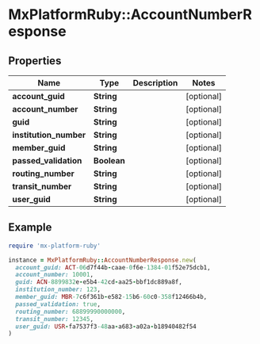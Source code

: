 # MxPlatformRuby::AccountNumberResponse

## Properties

| Name | Type | Description | Notes |
| ---- | ---- | ----------- | ----- |
| **account_guid** | **String** |  | [optional] |
| **account_number** | **String** |  | [optional] |
| **guid** | **String** |  | [optional] |
| **institution_number** | **String** |  | [optional] |
| **member_guid** | **String** |  | [optional] |
| **passed_validation** | **Boolean** |  | [optional] |
| **routing_number** | **String** |  | [optional] |
| **transit_number** | **String** |  | [optional] |
| **user_guid** | **String** |  | [optional] |

## Example

```ruby
require 'mx-platform-ruby'

instance = MxPlatformRuby::AccountNumberResponse.new(
  account_guid: ACT-06d7f44b-caae-0f6e-1384-01f52e75dcb1,
  account_number: 10001,
  guid: ACN-8899832e-e5b4-42cd-aa25-bbf1dc889a8f,
  institution_number: 123,
  member_guid: MBR-7c6f361b-e582-15b6-60c0-358f12466b4b,
  passed_validation: true,
  routing_number: 68899990000000,
  transit_number: 12345,
  user_guid: USR-fa7537f3-48aa-a683-a02a-b18940482f54
)
```

